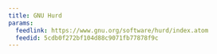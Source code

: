 ```yaml
---
title: GNU Hurd
params:
  feedlink: https://www.gnu.org/software/hurd/index.atom
  feedid: 5cdb0f272bf104d88c9071fb77878f9c
---
```

